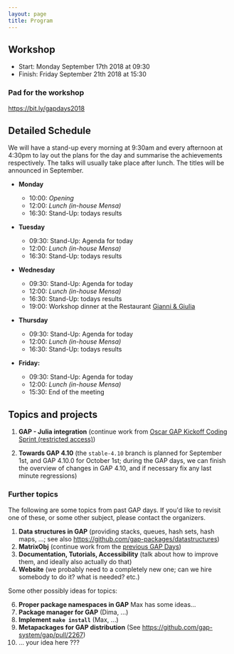 ```yaml
---
layout: page
title: Program
---
```


## Workshop
* Start: Monday September 17th 2018 at 09:30
* Finish: Friday September 21th 2018 at 15:30

### Pad for the workshop

<https://bit.ly/gapdays2018>

## Detailed Schedule

We will have a stand-up every morning at 9:30am and every afternoon at 4:30pm to lay out
the plans for the day and summarise the achievements respectively.
The talks will usually take place after lunch. The titles will be announced in September.

- **Monday**
  - 10:00: *Opening*
  - 12:00: *Lunch (in-house Mensa)*
  - 16:30: Stand-Up: todays results

- **Tuesday**
  - 09:30: Stand-Up: Agenda for today
  - 12:00: *Lunch (in-house Mensa)*
  - 16:30: Stand-Up: todays results

- **Wednesday**
  - 09:30: Stand-Up: Agenda for today
  - 12:00: *Lunch (in-house Mensa)*
  - 16:30: Stand-Up: todays results
  - 19:00: Workshop dinner at the Restaurant [Gianni & Giulia](https://trattoria-gianni-giulia.de)

- **Thursday**
  - 09:30: Stand-Up: Agenda for today
  - 12:00: *Lunch (in-house Mensa)*
  - 16:30: Stand-Up: todays results
		 
- **Friday:**
  - 09:30: Stand-Up: Agenda for today
  - 12:00: *Lunch (in-house Mensa)*
  - 15:30: End of the meeting

## Topics and projects

1. __GAP - Julia integration__ (continue work from [Oscar GAP Kickoff Coding Sprint (restricted access)](https://github.com/oscar-system/OSCAR/wiki/Oscar-GAP-Kickoff-Coding-Sprint))

2. __Towards GAP 4.10__ (the `stable-4.10` branch is planned for September 1st, and GAP 4.10.0 for October 1st; during the GAP days, we can finish the overview of changes in GAP 4.10, and if necessary fix any last minute regressions)


### Further topics

The following are some topics from past GAP days. If you'd like to
revisit one of these, or some other subject, please contact the organizers.

1. __Data structures in GAP__ (providing stacks, queues, hash sets, hash maps, ...; see also <https://github.com/gap-packages/datastructures>)
2. __MatrixObj__ (continue work from the [previous GAP Days](https://www.gapdays.de/gapdays2017-spring/10_topic/))
3. __Documentation, Tutorials, Accessibility__ (talk about how to improve them, and ideally also actually do that)
4. __Website__ (we probably need to a completely new one; can we hire somebody to do it? what is needed? etc.)

Some other possibly ideas for topics:

6. __Proper package namespaces in GAP__ Max has some ideas...
7. __Package manager for GAP__ (Dima, ...)
8. __Implement `make install`__ (Max, ...)
9. __Metapackages for GAP distribution__ (See <https://github.com/gap-system/gap/pull/2267>)
10. ... your idea here ???
